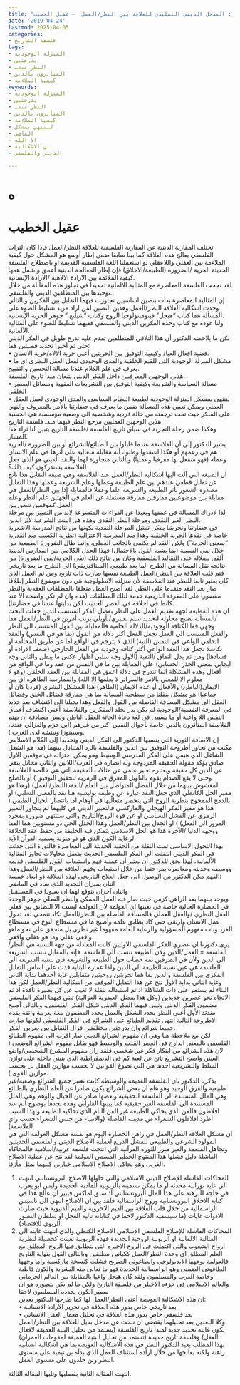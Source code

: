 ```yaml
---
title: "المدخل التاريخي – أهم المحطات لعلاقة النظر بالعمل – الفصل الثاني: المدخل الديني التقليدي للعلاقة بين النظر/العمل  – عقيل الخطيب"
date: '2019-04-24'
lastmod: 2025-04-05
categories:
- فلسفة التاريخ
tags:
- المنزلة الوجودية
- بدرجتين
- النظر مبدـ
- المتأثرون بالدين
- كيفية الملاءمة
keywords:
- المنزلة الوجودية
- بدرجتين
- النظر مبدـ
- المتأثرون بالدين
- كيفية الملاءمة
- لننتهي بمشكل
- الماضي
- الا الله
- ان الاشكالية
- الديني والفلسفي

---
```

# **ه**

# عقيل الخطيب

تختلف المقاربة الدينية عن المقاربة الفلسفية للعلاقة النظر/العمل فإذا كان التراث الفلسفي يعالج هذه العلاقة كما بينا سابقا ضمن إطار أوسع هو المشكل حول كيفية الملاءمة بين العقلي واللاعقلي لو استعملنا اللغة الفلسفية القديمة او باصطلاح الفلسفة الحديثة الحرية /الضرورة (الطبيعة/الاخلاق) فإن إطار المعالجة الدينية أعمق واشمل همها كيفية الملائمة بين الارادة الالاهية /الارادة الإنسانية.  
لقد نجحت الفلسفة المعاصرة مع المثالية الالمانية تحديدا في تجاوز هذه المقابلة من خلال توحيدها بين المنطلقين الديني والفلسفي.  
إن المثالية المعاصرة بدأت بنصين اساسيين تجاوزت فيهما التقابل بين الفكرين وبالتالي وحدت اشكالية العلاقة النظر/العمل وهذين النصين لمن اراد مزيد تسليط الضوء على المسألة هما كتاب “هيجل” فينومينولوجيا الروح وكتاب “شيلنغ ” جوهر الحرية الإنسانية.  
ولنا عودة مع كتاب وحدة الفكرين الديني والفلسفي ففيهما تسليط للضوء على المثالية الألمانية.  
لكن ما يلاحضه الدكتور أن هذا التلاقي للمنطلقين تقدم عليه تدرج طويل في الفكر الديني حتى تم أخيرا تحديد قضيتين هما:  
• قضية افعال العباد وكيفية التوفيق بين الحريتين أعنى حرية الالاه/حرية الانسان.  
• مشكل المنزلة الوجودية التي للقيم الخلقية والمدى الوجودي لفعل العقل النظري اي ما يعرف في علم الكلام عندنا مسالة التحسين والتقبيح.  
هذين الوجهين المعرفيين داخل الفكر الديني يتبعان مبدأ تاريخ الفلسفة.  
• مسالة السياسة والشريعة وكيفية التوفيق بين التشريعات الفقهية ومسائل الضمير الخلقي  
• لننتهي بمشكل المنزلة الوجودية لطبيعة النظام السياسي والمدى الوجودي لعمل العقل العملي ويمكن تعيين هذه المسألة ضمن ما يعرف في حضارتنا بالأمر بالمعروف والنهي على المنكر حيث تمت ترجمته من حالة فردية وشخصية الى وضعية مؤسسية هي الحسبة.  
هذين الوجهين العمليين مرجع النظر فيهما مبدـ فلسفة التاريخ.  
وهكذا ضمن رحلة التجربة في سياق تاريخ الفلسفة /فلسفة التاريخ يتبين لنا ثراء هذا المسار.  
يشير الدكتور إلى أن الفلاسفة عندما قابلوا بين الطبائع/الشرائع أو بين الضرورة /الحرية هم في زعمهم أو هكذا اعتقدوا وظنوا، أنه مقابلة متعالية على أثرها في علم الانسان وعمله (فهو منفعل بها معرفيا وعمليا) وبالتالي متجاوزة لهما والنقد الديني هو الذي جعل الفلاسفة يستدركون كيف ذلك؟  
ان الصيغة التي آلت اليها اشكالية النظر/العمل عند الفلاسفة وهي صيغة التقابل هذا ناتج عن تقابل قطعي عندهم بين علم الطبيعة وعملها وعلم الشريعة وعملها وهذا التقابل مصدره الشعور بأثر الطبيعة والشريعة علما وعملا فالمقابلة إذا بين النظر/العمل هي مقابلة بين موضوعيين مفارقين مفارقة مستقلة عن العلم في الجهتين علم النظر وعلم العمل كموقفين شعوريين.  
لذا لادراك المسالة في عمقها وبعيدا عن القراءات المتسرعة لابد من التمييز بين مرحلة النظر الغير النقدي ومرحلة النظر النقدي وهذه هي البنت الشرعية لأثر الدين.   
في حضارتنا وتجربتنا يمكن تمثيل المرحلة النقدية بكونها من نتائج المدرسة الاشعرية خاصة في نقدها الحرية الخلقية وهذا ضد المدرسة الاعتزالية (نظرية الكسب ضد القدرية “بمعنى الحرية”) ولكن النقد لم يكتفي بالجانب العملي، وإنما طال الضرورة الطبيعية من خلال نفي السببية (بما يشبه القول بالاحتمال) فهذا الجدل الكلامي بين المدارس الدينية ألقى بضلاله على التقاليد الفلسفية وكان من نتائج ذلك (نفي الحرية/نفي الضرورة) من نتائجه نقل المسالة من الطرح الما بعد طبيعي (الميتافيزيقي) الى الطرح ما بعد تاريخي فتم قلب العلاقة بين النظر/العمل الطبيعة نفسها صارت ذات تاريخ ومن ثم العمل الذي كان يعتبر تابعا للنظر عند الفلاسفة لأن منزلته الانطولوجية هي دون موضوع النظر إطلاقا صار بعد النقد متقدما على النظر. لقد أصبح العمل متعلقا بالمطلقات العقدية والنظر مقصورا على المعرفة الذريعية خدمة لتلك المطلقات (هذه وان لم تكن واصحة الا عند كانط في اخلاقه في العصر الحديث لكن بدايتها عندنا في حضارتنا).  
ان هذه القطيعة لجهة تقديم العمل على النظر بفضل الفكر المنتسب للدين جعلت البحث /المسألة تصبح محاولة لتحديد سلم تعييري/تأويلي يرتب أمرين في النظر/العمل هما وجهي قفا الكثافة الوجودية/الدلالة الخلقية فالمقابلة بين القول المنتسب الى النظر والفعل المنتسب الى العمل تجعل الفعل أكثر دلالة من القول (بما هو في النفس) والعقد الخلقي الواعي في النفس (النية) الذي لا يترجم في الواقع اما عن طريق المخالفة او تكاسلا تجعل هذا العقد الواعي أكثر كثافة وجودية من الفعل الخارجي (ضعف الارادة أو فسادها) ومن ثم يدل النفاق /التقية (الاول وجه سلبي اظهار عكس ما يبطن والثاني وجه ايجابي بمعنى الحذر الحسابي) على المقابلة بين ما في النفس من عقد وما في الواقع من أفعال وهذه المشكلة انما تندرج في دلالة اعمق هي المقابلة بين العقد الخلقي (وهو لا معلوم الا للمعني بالأمر فالسرائر لا يعلمها الا الله) والممارسة الظاهرة اي بين الايمان(الباطن) والأفعال أو عدم الايمان (الظاهر) هذا المشكل البشري (فرديا كان أو جماعيا) هو مشكل ينقلنا من سطحية المسالة بما هي مفارقة فضائل الخلق وفضائل العقل الى مشكل المسافة الفاصلة بين القول والفعل وهذا يحيلنا الى اكتشاف بعد جديد في المعرفة النفسية/الوجودية لم يكن يدر بخلد المفكرين والفلاسفة أعني اكتشاف أعماق النفس اللا واعية أو ما يسمى في لغة دعاة الحاثة العقل الباطن وليس مصادفة أن يهتم الفلاسفة المتأثرون بالدين خاصة بأحوال النفس اكثر من غيرهم (ابن حزم والغزالي عندنا، وسبينوزا ونيتشه لدى الغرب ).  
إن الاضافة الثورية التي ينسبها الدكتور الى الفكر الديني وتحديدا إلى الكلام الاسلامي مكنت من تجاوز أطروحة التوفيق بين الدين والفلسفة بالرد المتبادل بينهما (هذا هو الشغل الشاغل الذي هيمن على الفكر المدرسي الوسيط وهو يمكن اختزاله في موقفين الاول صادق يؤكد مقولة الحقيقة المزدوجة وله انصاره في العرب/اللاتين والثاني مخاتل ينفي عن الدين كل حقيقة ويعتبره تعبير عامي عن مثالات الحقيقة التي هي خالصة للفلاسفة وحتى لا يقع الصدام يقوم بالتاويل المغرق في الرمزية لتحقيق التوفيق ) أو بالصلح المغشوش بينهما من خلال الفصل المتواصل بين العلم /العقد(النظر/العمل) (وهذا هو مميز الحل الكانطي الذي جعل النقد عبارة عن وظيفة بوليسية هنا نقد بالمعنى السلبي) او بالدمج الممجوج بنظرية الروح التي ينحصر متعاليها في اوهام اما بانتصار الخيال الطبقي ( هذا هو مميز الفكر الهيجلي والماركسي فالتعبير الديني في كليهما لم يتجاوز التعبير الرمزي عن الفشل السياسي او عن قوة الروح/التاريخ والتي ستنتهي ضرورة بمجرد المرور الى الفعل) ) او الجدل بين النظر/العمل وهذا الجدل الحي ذو مستويين هما القفا ووجهه الدنيا /الآخرة هذا هو الحل الاسلامي يتمكن فيه الخليفة من حفظ عقد الخلافة لرعاية الكون الذي هو ذو منزلة يسميه القرآن الآية.  
بهذا التحول الاساسي تمت النقلة من الحقبة الحديثة الى المعاصرة فالثورة التي حدثت في الفكر الديني انتقلت الى الفكر الفلسفي الحديث بفضل محاولات تجاوز المثالية الألمانية، لهذا يحق للدكتور ان يعتبر أن عملية فهم واستيعاب القول الفلسفي قديمه ووسطه وحديثه ومعاصره يمر حتما من خلال استيعاب وفهم العلاقة بين النظر/العمل وهذا الفهم مكن الدكتور من الوصول الى جعل العلاج التاريخي لهذه العلاقة ذو ابعاد خمسة:   
اثنان يميزان التحديد الذي ساد في الماضي   
واثنان آخران يتوقع لهما ان يسودا في المستقبل   
ويوحد بينهما بعد الراهن كزمن حيث صار فيه العمل الممكن والنظر الفعلي جوهر الوحدة في الحضارة الحالية خاصة في تعينها اي العولمة لان العولمة ليست الا التطابق بين فعلي العقل النظري /والعقل العملي فالمسافة الفاصلة بين النظر/العمل تكاد تنمحي لقد تحول عمل الانسان وارتقى حتى كاد يطابق علمه وأصبح ما في مستطاع النوع في مستطاع الفرد وبات مفهوم المسؤولية والرعاية العامة مفهوما غير نظري بل متحقق على نحو ماهو واقعي عقلي وما هو عقلي واقعي.  
يرى دكتورنا ان عصري الفكر الفلسفي الاوليين كانت المعادلة من جهة النسبة هي النظر/الفلسفة = العمل/الدين ولأن الطبيعة تنسب الى الفلسفة، فإنه بالمقابل تنسب الشريعة الى الدين ولأن في الطرفين ثمة خطاب حول الطبيعة والشريعة فإن نسبة الشريعة الى الفلسفة هي عين نسبة الطبيعة الى الدين ولذا عمارة البناية قدت على اساس التقابل الفكري بين الفلسفة والدين بما هما تجربتين روحيتين متقابلين غاية أحدهما بداية الثاني وغاية الثاني بداية الأول نتج عن هذا التقابل الموقف من اشكالية النظر/العمل لكن هذا البناء لم يستمر على ذات الشاكلة اذ تم استبداله بنقلة لا تغيب عن كل بصيرة ناقدة اذ تم الاتجاه نحو عصرين جديدين (وكل هذا بفضل العبقرية الغزالية) تبنى فيهما الفكر الفلسفي مضمون الفكر الديني وتبنى فيهما الفكر الديني شكل الفكر الفلسفي، وبالتالي أصبح منذئذ الأول أعني النظر يحدد الشكل والعمل يحدد المضمون بلغة يعربية واثقة يقدم الاطروحة التالية انتهى تقديم الطبائع على الشرائع في الفكر الفلسفي لكونها صارت جميعا شرائع وان بدرجتين مختلفتين فزال التقابل بين ضربي الفكر.   
لكن مع ملاحظة هنا وهي ان مفهوم الشرائع الديني صار اقرب الى مفهوم الطبائع الفلسفي بالمعنى الدارج في العصر القديم والوسيط فهو يقابل مفهوم الشرائع الوضعي ( لان هذه الشرائع من ابتكار فكر غير شخصي فلقد زال مفهوم المشرع الشخصي/واضع السنن واصبح التشريع ناتج عن لعبة كم في الديمقراطية الذي ينبني داخله على توازن السلط والتشريعية احدها هي التي تصوغ القوانين لا بحسب موازين العقل بل بحسب موازين القوى ).  
يذكرنا الدكتور بان الفلسفة القديمة والوسيطة كانت تعتبر جميع الشرائع وضعية/غير طبيعية والفرق الوحيد وهو هام ان بعض الشرائع يكون صادرا عن العلم النظري بالطبائع وهي الملل المستندة الى الفلسفة الحقيقية وبعضها صادر عن الخيال والوهم وهي الملل المستندة الى الفلسفة الغير حقيقية كما يبينها الفارابي وهذه نجدها بوضوح اتم عند افلاطون فالفن الذي يحاكي الطبيعة غير الفن التام الذي تحاكيه الطبيعة ولهذا السبب اطرد افلاطون الشعراء من مدينته الفاضلة (والانبياء من جنس الشعراء حسب راي الفلاسفة).  
ان مشكل العلاقة النظر/العمل في راهن الحضارة اليوم هو نفسه مشكل العولمة التي هي المولود الشرعي والطبيعي للفشل الذريع لعملية الاصلاح الديني والفلسفي الحديثين وتجاهل المتعمد والغير مبرر للثورة القرآنية التي انتجت فلسفة عربية/اسلامية فالمحاكاة الفاشلة دليل فشلها هذا المنتوج الخطير المسمى العولمة لقد نتج عن عملية الاصلاح الغربي وهو يحاكي الاصلاح الاسلامي خيارين كليهما يمثل مأزقا.  
1. المحاكات الفاشلة للإصلاح الديني الاسلامي والتي حاولها الاصلاح البروتستانتي انتهت الى غاية توراتية محدثة او ما يمكن تسميته بالربوبية المادية الجديدة وليس ابو يعرب في حاجة للبرهنة على هذا المآل البروتستانتي اذ سبق لماكس فيبير ان عالج هذا في كتابه الاخلاق البروتستانية وروح الرأسمالية فلقد بين ان الاصلاح انتهى الى تاسيس الراسمالية من خلال قلب العلاقة بين القيم الاخروية والقيم الدنيوية حيث صارت الادوات غايات (ما سيسميه الدكتور لاحقا في كتاباته تاليه العجل او سلطان التصور الربوي للاقتصاد).  
2. المحاكات الفاشلة للإصلاح الفلسفي الإسلامي الاصلاح الكنطي والذي انتهت غايته الى المثالية الالمانية او الربوبيةالروحية الجديدة فهذه الربوبية تعينت كحصيلة لنظرية ارواح الشعوب والتي اكتملت في الروح الاخيرة التي يتطابق فيها الروح المطلق مع العلم المطلق اي وحدة النظر/العمل ككيانين مطلقين وبالتالي القول بنهاية التاريخ فالعولمة بوجهها الايديولوجي والطاغوتي الصريح فشلت كنسخة ماركسية واما وجهها الطاغوتي الضمني وهو الراسمالية الجديدة فهو ما تعاني منه البشرية والكون قاطبة وخاصة العرب والمسلمون ولقد كان هيجل واعيا بالمقابلة بين العالم الجرماني والعالم الاسلامي في جزءه الاخيلر من فلسفة التاريخ ولكن ما لم يكن يتصوره هو ان مصير الكون يحدده المسلمون لاحقا   
ان هذه الاشكالية العويصة أعنى النظر/العمل لها كما طرحها الدكتور بعدين:  
• بعد تاريخي خاص بدور هذه العلاقة في تحرير الارادة الانسانية  
• بعد فلسفي خاص بدور هذه العلاقة في تحليل معمار العقل الانساني   
وكلا البعدين بعد تحليلهما يقتضي ان نبحث عن مدخل بديل للعلاقة بين النظر/العمل يكون غايته تحديد جديد لمبدأ تاريخ الفلسفة (يستمد من تحليل البنية العميقة لافعال العقل) وفلسفة تاريخ جديدة (تستمد من تحليل البنية العميقة لمقومات العمران).  
بهذا المطلب يعيد الدكتور النظر في هذه الاشكالية العويصةبما هي اشكالية انسانية راهنة ولكنه يعالجها من خلال ارادة استئناف العمل الذي بدأه بن تيمية على مستوى النظر وبن خلدون على مستوى العمل.

انتهت المقالة الثانية بفصليها وتليها المقالة الثالثة.

###
